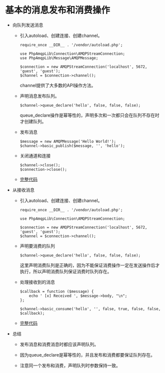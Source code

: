 # 基本的消息发布和消费操作

* 向队列发送消息

    * 引入autoload、创建连接、创建channel。

        ```
        require_once __DIR__ . '/vendor/autoload.php';

        use PhpAmqpLib\Connection\AMQPStreamConnection;
        use PhpAmqpLib\Message\AMQPMessage;

        $connection = new AMQPStreamConnection('localhost', 5672, 'guest', 'guest');
        $channel = $connection->channel();
        ```

        channel提供了大多数的API操作方法。

    * 声明消息发布队列。

        ```
        $channel->queue_declare('hello', false, false, false);
        ```

        queue_declare操作是幂等性的，声明多次和一次都只会在队列不存在时才创建队列。

    * 发布消息

        ```
        $message = new AMQPMessage('Hello World!');
        $channel->basic_publish($message, '', 'hello');
        ```

    * 关闭通道和连接
        ```
        $channel->close();
        $connection->close();
        ```

    * [完整代码](./send.php)

* 从接收消息

    * 引入autoload、创建连接、创建channel。

        ```
        require_once __DIR__ . '/vendor/autoload.php';

        use PhpAmqpLib\Connection\AMQPStreamConnection;

        $connection = new AMQPStreamConnection('localhost', 5672, 'guest', 'guest');
        $channel = $connection->channel();
        ```

    * 声明要消费的队列

        ```
        $channel->queue_declare('hello', false, false, false);
        ```
        这里声明消费队列是正确的，因为不能保证消费操作一定在发送操作后才执行，所以声明消费队列保证消费时队列存在。

    * 处理接收到的消息

        ```
        $callback = function ($message) {
            echo ' [x] Received ', $message->body, "\n";
        };

        $channel->basic_consume('hello', '', false, true, false, false, $callback);
        ```

    * [完整代码](./receive.php)


* 总结

    * 发布消息和消费消息时都应该声明队列。

    *  因为queue_declare是幂等性的，并且发布和消费都要保证队列存在。

    *  注意同一个发布和消费，声明队列时参数保持一致。
